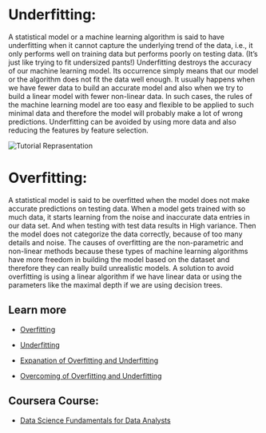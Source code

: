 # Underfitting:
 A statistical model or a machine learning algorithm is said to have underfitting when it cannot capture the underlying trend of the data, i.e., it only performs well on training data but performs poorly on testing data. (It’s just like trying to fit undersized pants!) Underfitting destroys the accuracy of our machine learning model. Its occurrence simply means that our model or the algorithm does not fit the data well enough. It usually happens when we have fewer data to build an accurate model and also when we try to build a linear model with fewer non-linear data. In such cases, the rules of the machine learning model are too easy and flexible to be applied to such minimal data and therefore the model will probably make a lot of wrong predictions. Underfitting can be avoided by using more data and also reducing the features by feature selection.




![Tutorial Reprasentation](https://media.geeksforgeeks.org/wp-content/cdn-uploads/20190523171258/overfitting_2.png)

# Overfitting: #

A statistical model is said to be overfitted when the model does not make accurate predictions on testing data. When a model gets trained with so much data, it starts learning from the noise and inaccurate data entries in our data set. And when testing with test data results in High variance. Then the model does not categorize the data correctly, because of too many details and noise. The causes of overfitting are the non-parametric and non-linear methods because these types of machine learning algorithms have more freedom in building the model based on the dataset and therefore they can really build unrealistic models. A solution to avoid overfitting is using a linear algorithm if we have linear data or using the parameters like the maximal depth if we are using decision trees. 

 ## Learn more

  - [Overfitting](https://youtu.be/nj_hChhSrOI)
   
  - [Underfitting](https://youtu.be/jnAeZ8j0Ur0)
   
  - [Expanation of Overfitting and Underfitting](https://youtu.be/T9NtOa-IITo)
   
  - [Overcoming of Overfitting and Underfitting](https://youtu.be/nj_hChhSrOI)

## Coursera Course:

- [Data Science Fundamentals for Data Analysts](https://www.coursera.org/lecture/data-science-fundamentals-for-data-analysts/overfitting-and-underfitting-vhRrM)

